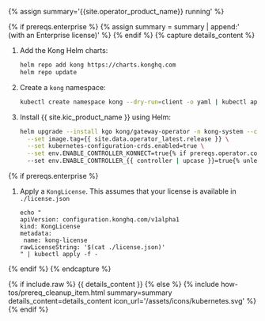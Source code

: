 {% assign summary='{{site.operator_product_name}} running' %}

{% if prereqs.enterprise %}
{% assign summary = summary | append:' (with an Enterprise license)' %}
{% endif %}
{% capture details_content %}

1. Add the Kong Helm charts:

   ```bash
   helm repo add kong https://charts.konghq.com
   helm repo update
   ```

1. Create a `kong` namespace:

   ```bash
   kubectl create namespace kong --dry-run=client -o yaml | kubectl apply -f -
   ```

1. Install {{ site.kic_product_name }} using Helm:

   ```bash
   helm upgrade --install kgo kong/gateway-operator -n kong-system --create-namespace  \
     --set image.tag={{ site.data.operator_latest.release }} \
     --set kubernetes-configuration-crds.enabled=true \
     --set env.ENABLE_CONTROLLER_KONNECT=true{% if prereqs.operator.controllers %} \{% for controller in prereqs.operator.controllers %}
     --set env.ENABLE_CONTROLLER_{{ controller | upcase }}=true{% unless forloop.last %} \{% endunless %}{% endfor %}{% endif %}
   ```


{% if prereqs.enterprise %}
1. Apply a `KongLicense`. This assumes that your license is available in `./license.json`

   ```
   echo "
   apiVersion: configuration.konghq.com/v1alpha1
   kind: KongLicense
   metadata:
    name: kong-license
   rawLicenseString: '$(cat ./license.json)'
   " | kubectl apply -f -
   ```
{% endif %}
{% endcapture %}

{% if include.raw %}
{{ details_content }}
{% else %}
{% include how-tos/prereq_cleanup_item.html summary=summary details_content=details_content icon_url='/assets/icons/kubernetes.svg' %}
{% endif %}
